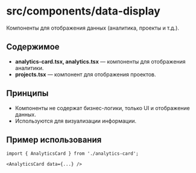 # src/components/data-display

Компоненты для отображения данных (аналитика, проекты и т.д.).

## Содержимое
- **analytics-card.tsx, analytics.tsx** — компоненты для отображения аналитики.
- **projects.tsx** — компонент для отображения проектов.

## Принципы
- Компоненты не содержат бизнес-логики, только UI и отображение данных.
- Используются для визуализации информации.

## Пример использования

```tsx
import { AnalyticsCard } from './analytics-card';

<AnalyticsCard data={...} />
``` 